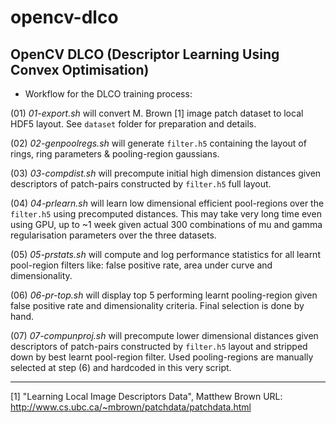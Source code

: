 # opencv-dlco
OpenCV DLCO (Descriptor Learning Using Convex Optimisation)
-----------------------------------------------------------------------------

* Workflow for the DLCO training process:


(01) *01-export.sh* will convert M. Brown [1] image patch dataset to local
HDF5 layout. See `dataset` folder for preparation and details.

(02) *02-genpoolregs.sh* will generate `filter.h5` containing the layout
of rings, ring parameters & pooling-region gaussians.

(03) *03-compdist.sh* will precompute initial high dimension distances given
descriptors of patch-pairs constructed by `filter.h5` full layout.

(04) *04-prlearn.sh* will learn low dimensional efficient pool-regions over
the `filter.h5` using precomputed distances. This may take very long time
even using GPU, up to ~1 week given actual 300 combinations of mu and gamma
regularisation parameters over the three datasets.

(05) *05-prstats.sh* will compute and log performance statistics for all
learnt pool-region filters like: false positive rate, area under curve and
dimensionality.

(06) *06-pr-top.sh* will display top 5 performing learnt pooling-region given
false positive rate and dimensionality criteria. Final selection is done by
hand.

(07) *07-compunproj.sh* will precompute lower dimensional distances given
descriptors of patch-pairs constructed by `filter.h5` layout and stripped
down by best learnt pool-region filter. Used pooling-regions are manually
selected at step (6) and hardcoded in this very script.

-----------------------------------------------------------------------------

[1] "Learning Local Image Descriptors Data", Matthew Brown
URL: http://www.cs.ubc.ca/~mbrown/patchdata/patchdata.html
